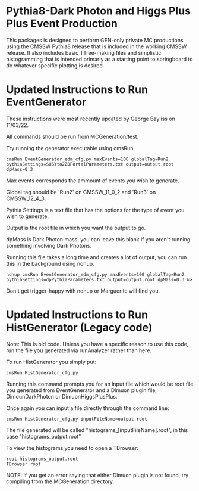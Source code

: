 # Pythia8-Dark Photon and Higgs Plus Plus Event Production

This packages is designed to perform GEN-only private MC productions using the CMSSW Pythia8 release that is included in the working CMSSW release. It also includes basic TTree-making files and simplistic histogramming that is intended primarly as a starting point to springboard to do whatever specific plotting is desired.

# Updated Instructions to Run EventGenerator
These instructions were most recently updated by George Bayliss on 11/03/22.

All commands should be run from MCGeneration/test.

Try running the generator executable using cmsRun.

```
cmsRun EventGenerator_edm_cfg.py maxEvents=100 globalTag=Run2 pythiaSettings=SUSYto2ZDPortalParameters.txt output=output.root dpMass=0.3
```


Max events corresponds the ammount of events you wish to generate.

Global tag should be 'Run2' on CMSSW_11_0_2 and 'Run3' on CMSSW_12_4_3. 

Pythia Settings is a text file that has the options for the type of event you wish to generate. 

Output is the root file in which you want the output to go.

dpMass is Dark Photon mass, you can leave this blank if you aren't running something involving Dark Photons.


Running this file takes a long time and creates a lot of output, you can run this in the background using nohup.

```
nohup cmsRun EventGenerator_edm_cfg.py maxEvents=100 globalTag=Run2 pythiaSettings=dpPythiaParameters.txt output=output.root dpMass=0.3 &> 
```

Don't get trigger-happy with nohup or Marguerite will find you.

# Updated Instructions to Run HistGenerator (Legacy code)

Note: This is old code. Unless you have a specific reason to use this code, run the file you generated via runAnalyzer rather than here.

To run HistGenerator you simply put:
```
cmsRun HistGenerator_cfg.py
```
Running this command prompts you for an input file which would be root file you generated from EventGenerator and a Dimuon plugin file, DimounDarkPhoton or DimuonHiggsPlusPlus.

Once again you can input a file directly through the command line:
```
cmsRun HistGenerator_cfg.py inputFileName=output.root
```
The file generated will be called "histograms_[inputFileName].root", in this case "histograms_output.root"

To view the histograms you need to open a TBrowser:
```
root histograms_output.root
TBrowser root
```

NOTE: If you get an error saying that either Dimuon plugin is not found, try compiling from the MCGeneration directory. 
